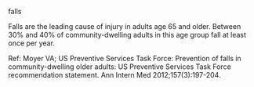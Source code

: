 falls

Falls are the leading cause of injury in adults age 65 and older. Between 30% and 40% of community-dwelling adults in this age group fall at least once per year.

Ref: Moyer VA; US Preventive Services Task Force: Prevention of falls in community-dwelling older adults: US Preventive Services Task Force recommendation statement. Ann Intern Med 2012;157(3):197-204.